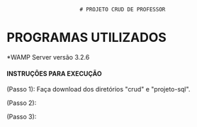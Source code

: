                            # PROJETO CRUD DE PROFESSOR  

  #  PROGRAMAS UTILIZADOS  
*WAMP Server versão 3.2.6







####  INSTRUÇÕES PARA EXECUÇÃO  ####

(Passo 1): Faça download dos diretórios "crud" e "projeto-sql".

(Passo 2):


(Passo 3):
